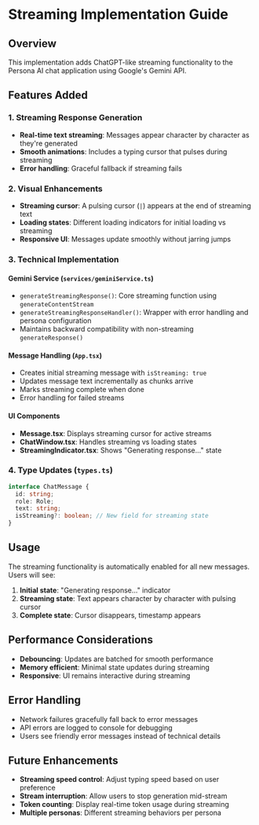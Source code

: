 # Streaming Implementation Guide

## Overview

This implementation adds ChatGPT-like streaming functionality to the Persona AI chat application using Google's Gemini API.

## Features Added

### 1. Streaming Response Generation

- **Real-time text streaming**: Messages appear character by character as they're generated
- **Smooth animations**: Includes a typing cursor that pulses during streaming
- **Error handling**: Graceful fallback if streaming fails

### 2. Visual Enhancements

- **Streaming cursor**: A pulsing cursor (`|`) appears at the end of streaming text
- **Loading states**: Different loading indicators for initial loading vs streaming
- **Responsive UI**: Messages update smoothly without jarring jumps

### 3. Technical Implementation

#### Gemini Service (`services/geminiService.ts`)

- `generateStreamingResponse()`: Core streaming function using `generateContentStream`
- `generateStreamingResponseHandler()`: Wrapper with error handling and persona configuration
- Maintains backward compatibility with non-streaming `generateResponse()`

#### Message Handling (`App.tsx`)

- Creates initial streaming message with `isStreaming: true`
- Updates message text incrementally as chunks arrive
- Marks streaming complete when done
- Error handling for failed streams

#### UI Components

- **Message.tsx**: Displays streaming cursor for active streams
- **ChatWindow.tsx**: Handles streaming vs loading states
- **StreamingIndicator.tsx**: Shows "Generating response..." state

### 4. Type Updates (`types.ts`)

```typescript
interface ChatMessage {
  id: string;
  role: Role;
  text: string;
  isStreaming?: boolean; // New field for streaming state
}
```

## Usage

The streaming functionality is automatically enabled for all new messages. Users will see:

1. **Initial state**: "Generating response..." indicator
2. **Streaming state**: Text appears character by character with pulsing cursor
3. **Complete state**: Cursor disappears, timestamp appears

## Performance Considerations

- **Debouncing**: Updates are batched for smooth performance
- **Memory efficient**: Minimal state updates during streaming
- **Responsive**: UI remains interactive during streaming

## Error Handling

- Network failures gracefully fall back to error messages
- API errors are logged to console for debugging
- Users see friendly error messages instead of technical details

## Future Enhancements

- **Streaming speed control**: Adjust typing speed based on user preference
- **Stream interruption**: Allow users to stop generation mid-stream
- **Token counting**: Display real-time token usage during streaming
- **Multiple personas**: Different streaming behaviors per persona

